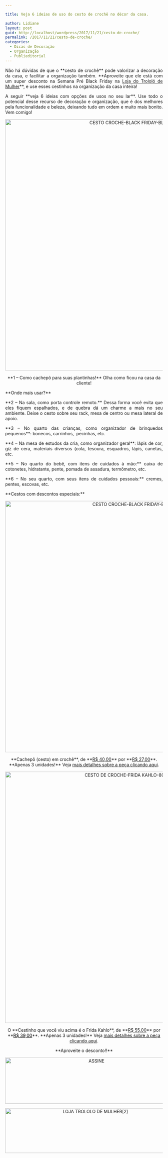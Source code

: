 ```yaml
---

title: Veja 6 ideias de uso do cesto de crochê no décor da casa.

author: Lidiane
layout: post
guid: http://localhost/wordpress/2017/11/21/cesto-de-croche/
permalink: /2017/11/21/cesto-de-croche/
categories:
  - Dicas de Decoração
  - Organização
  - Publieditorial
---
```

<p align="justify">
  Não há dúvidas de que o **cesto de crochê** pode valorizar a decoração da casa, e facilitar a organização também. **Aproveite que ele está com um super desconto na Semana Pré Black Friday na <a href="http://loja.trololodemulher.com.br/" target="_blank">Loja do Trololó de Mulher</a>**, e use esses cestinhos na organização da casa inteira!
</p>

<p align="justify">
  A seguir **veja 6 ideias com opções de usos no seu lar**. Use todo o potencial desse recurso de decoração e organização, que é dos melhores pela funcionalidade e beleza, deixando tudo em ordem e muito mais bonito. Vem comigo!
</p>

<p align="center">
  <img class="alignnone size-full wp-image-14428" src="http://www.trololodemulher.com.br/blog/wp-content/uploads/2017/11/CESTO-CROCHE-BLACK-FRIDAY-BLOG2.jpg" alt="CESTO CROCHE-BLACK FRIDAY-BLOG[2]" width="800" height="800" />
</p>

<p align="center">
  **1 – Como cachepô para suas plantinhas!** Olha como ficou na casa da cliente!
</p>

<p align="justify">
  **Onde mais usar?**
</p>

<p align="justify">
  **2 &#8211; Na sala, como porta controle remoto.** Dessa forma você evita que eles fiquem espalhados, e de quebra dá um charme a mais no seu ambiente. Deixe o cesto sobre seu rack, mesa de centro ou mesa lateral de apoio.
</p>

<p align="justify">
  **3 – No quarto das crianças, como organizador de brinquedos pequenos**: bonecos, carrinhos,  pecinhas, etc.
</p>

<p align="justify">
  **4 – Na mesa de estudos da cria, como organizador geral**: lápis de cor, giz de cera, materiais diversos (cola, tesoura, esquadros, lápis, canetas, etc.
</p>

<p align="justify">
  **5 – No quarto do bebê, com itens de cuidados à mão:** caixa de cotonetes, hidratante, pente, pomada de assadura, termômetro, etc.
</p>

<p align="justify">
  **6 – No seu quarto, com seus itens de cuidados pessoais:** cremes, pentes, escovas, etc.
</p>

<p align="justify">
  **Cestos com descontos especiais:**
</p>

<p align="center">
  <img class="alignnone size-full wp-image-14429" src="http://www.trololodemulher.com.br/blog/wp-content/uploads/2017/11/CESTO-CROCHE-BLACK-FRIDAY-BLOG.jpg" alt="CESTO CROCHE-BLACK FRIDAY-BLOG" width="800" height="800" />
</p>

<p align="center">
  **Cachepô (cesto) em crochê**, de **<u>R$ 40,00</u>** por **<span style="background-color: #ffffff;"><u>R$ 27,00</u></span>**. **Apenas 3 unidades!** Veja <a href="http://loja.trololodemulher.com.br/2017/10/10/cachepo-em-croche/" target="_blank">mais detalhes sobre a peça clicando aqui</a>.
</p>

<p align="center">
  <img class="alignnone size-full wp-image-14430" src="http://www.trololodemulher.com.br/blog/wp-content/uploads/2017/11/CESTO-DE-CROCHE-FRIDA-KAHLO-800-BLOG.jpg" alt="CESTO DE CROCHE-FRIDA KAHLO-800-BLOG" width="800" height="800" />
</p>

<p align="center">
  O **Cestinho que você viu acima é o Frida Kahlo**, de **<u>R$ 55,00</u>** por **<span style="background-color: #ffffff; color: #000000;"><u>R$ 39,00</u></span>**. **Apenas 3 unidades!** Veja <a href="http://loja.trololodemulher.com.br/2017/10/10/cesto-de-croche/" target="_blank">mais detalhes sobre a peça clicando aqui</a>.
</p>

<p align="center">
  **Aproveite o desconto!!**
</p>

<p align="center">
  <a href="http://feedburner.google.com/fb/a/mailverify?uri=blogbichafemea&loc=pt_BR" target="_blank"><img class="alignnone size-full wp-image-14011" src="http://www.trololodemulher.com.br/blog/wp-content/uploads/2017/08/ASSINE.jpg" alt="ASSINE" width="568" height="147" /></a>
</p>

<p align="center">
  <a href="http://loja.trololodemulher.com.br/" target="_blank"><img class="alignnone wp-image-14333 size-full" src="http://www.trololodemulher.com.br/blog/wp-content/uploads/2017/10/LOJA-TROLOLO-DE-MULHER2.png" alt="LOJA TROLOLO DE MULHER[2]" width="561" height="143" /></a>
</p>

<p align="justify">